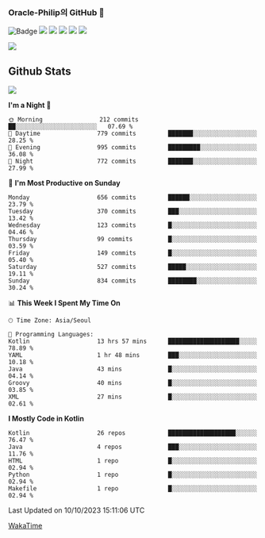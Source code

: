 ### Oracle-Philip의 GitHub 👋

![Badge](http://img.shields.io/badge/-Java-black?style=flat-square)
<img src="https://img.shields.io/badge/ -Kotlin-black?style=flat-square&logo=Kotlin&logoColor=#7F52FF"/></a>
<img src="https://img.shields.io/badge/ -Dart-black?style=flat-square&logo=Dart&logoColor=#0175C2"/></a>
<img src="https://img.shields.io/badge/ -Android-black?style=flat-square&logo=Android&logoColor=#3DDC84"/></a>
<img src="https://img.shields.io/badge/ -Flutter-black?style=flat-square&logo=Flutter&logoColor=#02569B"/></a>
<img src="https://img.shields.io/badge/ -Firebase-black?style=flat-square&logo=Firebase&logoColor=#FFCA28"/></a>

<img src="https://img.shields.io/badge/ -BLE-black?style=flat-square&logo=Bluetooth&logoColor=#0082FC"/></a>

<!--
<img src="https://img.shields.io/badge/ -STM32F103-black?style=flat-square&logo=STMicroelectronics&logoColor=#03234B"/></a>
<img src="https://img.shields.io/badge/ -Qt-black?style=flat-square&logo=Qt&logoColor=#41CD52"/></a>
-->

<!--
![Badge](http://img.shields.io/badge/-Java-black?style=flat-square)
![Badge](http://img.shields.io/badge/-Koltin-black?style=flat-square)
![Badge](http://img.shields.io/badge/-Dart-black?style=flat-square)
![Badge](http://img.shields.io/badge/-Android-black?style=flat-square)
![Badge](http://img.shields.io/badge/-Flutter-black?style=flat-square)
![Badge](http://img.shields.io/badge/-Firebase-black?style=flat-square)
-->

## Github Stats  
<div align="left"><img src="https://github-readme-stats.vercel.app/api?username=Oracle-Philip&show_icons=true&count_private=true&hide_border=true" align="center" /></div>


<!--START_SECTION:waka-->
**I'm a Night 🦉** 

```text
🌞 Morning                212 commits         ██░░░░░░░░░░░░░░░░░░░░░░░   07.69 % 
🌆 Daytime                779 commits         ███████░░░░░░░░░░░░░░░░░░   28.25 % 
🌃 Evening                995 commits         █████████░░░░░░░░░░░░░░░░   36.08 % 
🌙 Night                  772 commits         ███████░░░░░░░░░░░░░░░░░░   27.99 % 
```
📅 **I'm Most Productive on Sunday** 

```text
Monday                   656 commits         ██████░░░░░░░░░░░░░░░░░░░   23.79 % 
Tuesday                  370 commits         ███░░░░░░░░░░░░░░░░░░░░░░   13.42 % 
Wednesday                123 commits         █░░░░░░░░░░░░░░░░░░░░░░░░   04.46 % 
Thursday                 99 commits          █░░░░░░░░░░░░░░░░░░░░░░░░   03.59 % 
Friday                   149 commits         █░░░░░░░░░░░░░░░░░░░░░░░░   05.40 % 
Saturday                 527 commits         █████░░░░░░░░░░░░░░░░░░░░   19.11 % 
Sunday                   834 commits         ████████░░░░░░░░░░░░░░░░░   30.24 % 
```


📊 **This Week I Spent My Time On** 

```text
🕑︎ Time Zone: Asia/Seoul

💬 Programming Languages: 
Kotlin                   13 hrs 57 mins      ████████████████████░░░░░   78.89 % 
YAML                     1 hr 48 mins        ███░░░░░░░░░░░░░░░░░░░░░░   10.18 % 
Java                     43 mins             █░░░░░░░░░░░░░░░░░░░░░░░░   04.14 % 
Groovy                   40 mins             █░░░░░░░░░░░░░░░░░░░░░░░░   03.85 % 
XML                      27 mins             █░░░░░░░░░░░░░░░░░░░░░░░░   02.61 % 
```

**I Mostly Code in Kotlin** 

```text
Kotlin                   26 repos            ███████████████████░░░░░░   76.47 % 
Java                     4 repos             ███░░░░░░░░░░░░░░░░░░░░░░   11.76 % 
HTML                     1 repo              █░░░░░░░░░░░░░░░░░░░░░░░░   02.94 % 
Python                   1 repo              █░░░░░░░░░░░░░░░░░░░░░░░░   02.94 % 
Makefile                 1 repo              █░░░░░░░░░░░░░░░░░░░░░░░░   02.94 % 
```




 Last Updated on 10/10/2023 15:11:06 UTC
<!--END_SECTION:waka-->


<!--
**Oracle-Philip/Oracle-Philip** is a ✨ _special_ ✨ repository because its `README.md` (this file) appears on your GitHub profile.

Here are some ideas to get you started:

- 🔭 I’m currently working on ...
- 🌱 I’m currently learning ...
- 👯 I’m looking to collaborate on ...
- 🤔 I’m looking for help with ...
- 💬 Ask me about ...
- 📫 How to reach me: ...
- 😄 Pronouns: ...
- ⚡ Fun fact: ...
-->


[WakaTime](https://wakatime.com/dashboard)
